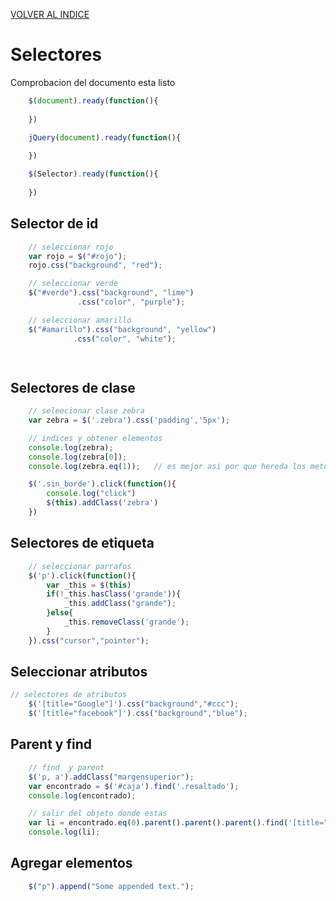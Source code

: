 [VOLVER AL INDICE](../../README.md)

# Selectores

Comprobacion del documento esta listo

```javascript
    $(document).ready(function(){
        
    })

    jQuery(document).ready(function(){
        
    })

    $(Selector).ready(function(){
        
    })
```
## Selector de id

```javascript
    // seleccionar rojo
    var rojo = $("#rojo");
    rojo.css("background", "red");

    // seleccionar verde
    $("#verde").css("background", "lime")
               .css("color", "purple");

    // seleccionar amarillo
    $("#amarillo").css("background", "yellow")
              .css("color", "white");

    
```

## Selectores de clase

```javascript
    // seleecionar clase zebra
    var zebra = $('.zebra').css('padding','5px');

    // indices y obtener elementos
    console.log(zebra);
    console.log(zebra[0]);
    console.log(zebra.eq(1));   // es mejor asi por que hereda los metodos jquery

    $('.sin_borde').click(function(){
        console.log("click")
        $(this).addClass('zebra')
    })
```

## Selectores de etiqueta

```javascript
    // seleccionar parrafos
    $('p').click(function(){
        var _this = $(this)
        if(!_this.hasClass('grande')){
            _this.addClass("grande");
        }else{
            _this.removeClass('grande');
        }
    }).css("cursor","pointer");
```

## Seleccionar atributos

```javascript
// selectores de atributos
    $('[title="Google"]').css("background","#ccc");
    $('[title="facebook"]').css("background","blue");
```

## Parent y find

```javascript
    // find  y parent
    $('p, a').addClass("margensuperior");
    var encontrado = $('#caja').find('.resaltado');
    console.log(encontrado);

    // salir del objeto donde estas
    var li = encontrado.eq(0).parent().parent().parent().find('[title="Google"]');
    console.log(li);
```

## Agregar elementos

```javascript
    $("p").append("Some appended text.");
```